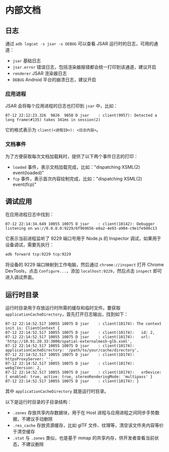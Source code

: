 # 内部文档

## 日志

通过 `adb logcat -s jsar -s DEBUG` 可以查看 JSAR 运行时的日志，可用的通道：

- `jsar` 基础日志
- `jsar.error` 错误日志，包括渲染器报错都会统一打印到该通道，建议开启
- `renderer` JSAR 渲染器日志
- `DEBUG` Android 平台的崩溃日志，建议开启

### 应用进程

JSAR 会将每个应用进程的日志也打印到 `jsar` 中，比如：

```
07-12 22:12:23.326  9826  9850 D jsar    : client(9957): Detected a long frame(#135) takes 341ms in session(2)
```

它的格式表示为 `client(<进程ID>): <日志内容>`。

### 文档事件

为了方便获取每次文档加载耗时，提供了以下两个事件日志的打印：

- `loaded` 事件，表示文档加载完成，比如："dispatching XSML(2) event(loaded)"
- `fcp` 事件，表示首次内容绘制完成，比如："dispatching XSML(2) event(fcp)"

## 调试应用

在应用进程日志中找到：

```
07-12 22:14:34.649 10055 10075 D jsar    : client(10142): Debugger listening on ws://0.0.0.0:9229/6f969656-e8a2-4e93-a904-c9e1fe940c13
```

它表示当前进程监听了 9229 端口号用于 Node.js 的 Inspector 调试，如果用于设备调试，需要先执行：

```sh
adb forward tcp:9229 tcp:9229
```

将设备的 9229 端口映射到工作电脑，然后通过 `chrome://inspect` 打开 Chrome DevTools，点击 `Configure...`，添加 `localhost:9229`，然后点击 `inspect` 即可进入调试界面。

## 运行时目录

运行时目录用于存放运行时所需的缓存和临时文件。要获取 `applicationCacheDirectory`，首先打开日志输出，找到如下：

```
07-12 22:14:52.517 10055 10075 D jsar    : client(10174): The context init is: ClientContext {
07-12 22:14:52.517 10055 10075 D jsar    : client(10174):   id: 2,
07-12 22:14:52.517 10055 10075 D jsar    : client(10174):   url: 'http://10.91.20.33:3000/spatial-externalmesh-glb.xsml',
07-12 22:14:52.517 10055 10075 D jsar    : client(10174):   applicationCacheDirectory: '/path/to/your/cache/directory',
07-12 22:14:52.517 10055 10075 D jsar    : client(10174):   httpsProxyServer: '',
07-12 22:14:52.517 10055 10075 D jsar    : client(10174):   webglVersion: 2,
07-12 22:14:52.517 10055 10075 D jsar    : client(10174):   xrDevice: { enabled: true, active: true, stereoRenderingMode: 'multipass' }
07-12 22:14:52.517 10055 10075 D jsar    : client(10174): }
```

其中 `applicationCacheDirectory` 就是运行时目录。

以下是运行时目录的子目录结构：

- `.zones` 存放共享内存数据块，用于在 Host 进程与应用进程之间同步手势数据，不建议手动删除
- `.res_cache` 存放资源缓存，比如 glTF 文件、纹理等，清空该文件夹内容等价于清空缓存
- `.stat` 与 `.zones` 类似，也是基于 mmap 的共享内存，供开发者查看当前状态，不建议删除
